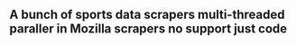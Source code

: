 A bunch of sports data scrapers
multi-threaded paraller in Mozilla scrapers
no support
just code
-----
